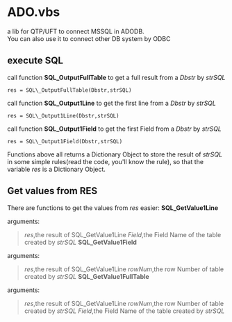 ADO.vbs
====
a lib for QTP/UFT to connect MSSQL in ADODB.    
You can also use it to connect other DB system by ODBC

## execute SQL
call function **SQL\_OutputFullTable** to get a full result from a *Dbstr* by *strSQL*

    res = SQL\_OutputFullTable(Dbstr,strSQL)    

call function **SQL\_Output1Line** to get the first line from a _Dbstr_ by *strSQL*

    res = SQL\_Output1Line(Dbstr,strSQL)    

call function **SQL\_Output1Field** to get the first Field from a _Dbstr_ by *strSQL*

    res = SQL\_Output1Field(Dbstr,strSQL)    

Functions above all returns a Dictionary Object to store the result of *strSQL* in some simple rules(read the code, you'll know the rule), so that the variable *res* is a Dictionary Object.

## Get values from RES
There are functions to get the values from *res* easier:
**SQL\_GetValue1Line**

arguments:

> *res*,the result of SQL\_GetValue1Line
> *Field*,the Field Name of the table created by *strSQL*
**SQL\_GetValue1Field**

arguments:

> *res*,the result of SQL\_GetValue1Line
> *rowNum*,the row Number of table created by *strSQL*
**SQL\_GetValue1FullTable**

arguments:

> *res*,the result of SQL\_GetValue1Line
> *rowNum*,the row Number of table created by *strSQL*
> *Field*,the Field Name of the table created by *strSQL*
